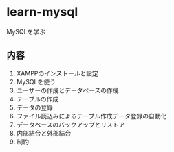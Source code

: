 # learn-mysql
MySQLを学ぶ

## 内容
1. XAMPPのインストールと設定
2. MySQLを使う
  3. ユーザーの作成とデータベースの作成
  4. テーブルの作成
  5. データの登録
  6. ファイル読込みによるテーブル作成データ登録の自動化
  7. データベースのバックアップとリストア
  8. 内部結合と外部結合
  9. 制約


<!-- 修正時刻: Thu Aug 12 07:03:45 2021 -->
